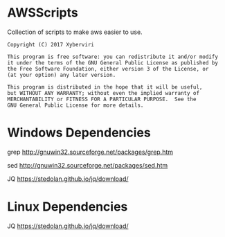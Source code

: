 # AWSScripts
Collection of scripts to make aws easier to use.

    Copyright (C) 2017 Xyberviri

    This program is free software: you can redistribute it and/or modify
    it under the terms of the GNU General Public License as published by
    the Free Software Foundation, either version 3 of the License, or
    (at your option) any later version.

    This program is distributed in the hope that it will be useful,
    but WITHOUT ANY WARRANTY; without even the implied warranty of
    MERCHANTABILITY or FITNESS FOR A PARTICULAR PURPOSE.  See the
    GNU General Public License for more details.

Windows Dependencies
===
grep
http://gnuwin32.sourceforge.net/packages/grep.htm

sed
http://gnuwin32.sourceforge.net/packages/sed.htm

JQ 
https://stedolan.github.io/jq/download/

Linux Dependencies
===
JQ https://stedolan.github.io/jq/download/
